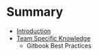 # Summary

* [Introduction](introduction.md)
* [Team Specific Knowledge](team_specific_knowledge.md)
   * Gitbook Best Practices

